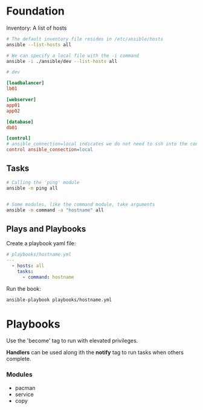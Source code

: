 # Foundation

Inventory: A list of hosts

```Bash
# The default inventory file resides in /etc/ansible/hosts
ansible --list-hosts all

# We can specify a local file with the -i command
ansible -i ./ansible/dev --list-hosts all
```

```ini
# dev

[loadbalancer]
lb01

[webserver]
app01
app02

[database]
db01

[control]
# ansible_connection=local indicates we do not need to ssh into the control machine ansible is being run from
control ansible_connection=local
```

## Tasks

```Bash
# Calling the 'ping' module
ansible -m ping all


# Some modules, like the command module, take arguments
ansible -m command -a "hostname" all
```

## Plays and Playbooks

Create a playbook yaml file:

```YAML
# playbooks/hostname.yml
---
  - hosts: all
    tasks:
      - command: hostname
```

Run the book:

```Bash
ansible-playbook playbooks/hostname.yml
```

# Playbooks

Use the 'become' tag to run with elevated privileges.

__Handlers__ can be used along ith the __notify__ tag to run tasks when others complete.

### Modules

* pacman
* service
* copy